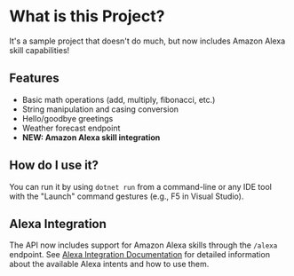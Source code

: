 # What is this Project?
It's a sample project that doesn't do much, but now includes Amazon Alexa skill capabilities!

## Features
- Basic math operations (add, multiply, fibonacci, etc.)
- String manipulation and casing conversion
- Hello/goodbye greetings
- Weather forecast endpoint
- **NEW: Amazon Alexa skill integration**

## How do I use it?
You can run it by using `dotnet run` from a command-line or any IDE tool with the "Launch" command gestures (e.g., F5 in Visual Studio).

## Alexa Integration
The API now includes support for Amazon Alexa skills through the `/alexa` endpoint. See [Alexa Integration Documentation](alexa-integration.md) for detailed information about the available Alexa intents and how to use them.